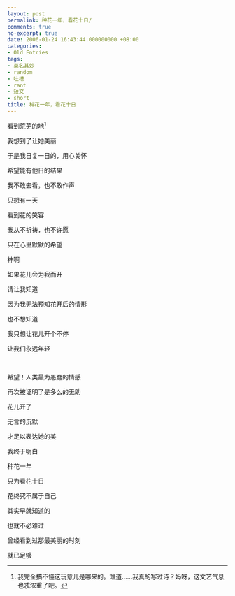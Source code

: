 ```yaml
---
layout: post
permalink: 种花一年，看花十日/
comments: true
no-excerpt: true
date: 2006-01-24 16:43:44.000000000 +08:00
categories:
- Old Entries
tags:
- 莫名其妙
- random
- 吐槽
- rant
- 短文
- short
title: 种花一年，看花十日
---
```

[^origin]: 我完全搞不懂这玩意儿是哪来的。难道……我真的写过诗？妈呀，这文艺气息也忒浓重了吧。

看到荒芜的地[^origin]

我想到了让她美丽

于是我日复一日的，用心关怀

希望能有他日的结果

我不敢去看，也不敢作声

只想有一天

看到花的笑容

我从不祈祷，也不许愿

只在心里默默的希望

神啊

如果花儿会为我而开

请让我知道

因为我无法预知花开后的情形

也不想知道

我只想让花儿开个不停

让我们永远年轻

&nbsp;

希望！人类最为愚蠢的情感

再次被证明了是多么的无助

花儿开了

无言的沉默

才足以表达她的美

我终于明白

种花一年

只为看花十日

花终究不属于自己

其实早就知道的

也就不必难过

曾经看到过那最美丽的时刻

就已足够
